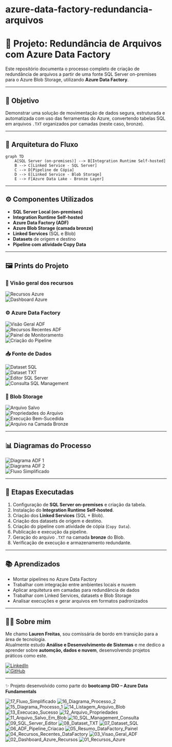 # azure-data-factory-redundancia-arquivos

# 🔄 Projeto: Redundância de Arquivos com Azure Data Factory

Este repositório documenta o processo completo de criação de redundância de arquivos a partir de uma fonte SQL Server on-premises para o Azure Blob Storage, utilizando **Azure Data Factory**.

---

## 📌 Objetivo

Demonstrar uma solução de movimentação de dados segura, estruturada e automatizada com uso das ferramentas do Azure, convertendo tabelas SQL em arquivos `.TXT` organizados por camadas (neste caso, bronze).

---

## 🧱 Arquitetura do Fluxo

```mermaid
graph TD
    A[SQL Server (on-premises)] --> B[Integration Runtime Self-hosted]
    B --> C[Linked Service - SQL Server]
    C --> D[Pipeline de Cópia]
    D --> E[Linked Service - Blob Storage]
    E --> F[Azure Data Lake - Bronze Layer]
```

---

## ⚙️ Componentes Utilizados

- **SQL Server Local (on-premises)**  
- **Integration Runtime Self-hosted**
- **Azure Data Factory (ADF)**
- **Azure Blob Storage (camada bronze)**
- **Linked Services** (SQL e Blob)
- **Datasets** de origem e destino
- **Pipeline com atividade Copy Data**

---

## 🖼️ Prints do Projeto

### 🧭 Visão geral dos recursos

![Recursos Azure](imagens/01_Recursos_Azure.png)  
![Dashboard Azure](imagens/02_Dashboard_Azure_Recursos.png)

### ⚙️ Azure Data Factory

![Visão Geral ADF](imagens/03_Visao_Geral_ADF.png)  
![Recursos Recentes ADF](imagens/04_Recursos_Recentes_DataFactory.png)  
![Painel de Monitoramento](imagens/05_Resumo_DataFactory_Painel.png)  
![Criação do Pipeline](imagens/06_ADF_Pipeline_Criacao.png)

### 📥 Fonte de Dados

![Dataset SQL](imagens/07_Dataset_SQL.png)  
![Dataset TXT](imagens/08_Dataset_TXT.png)  
![Editor SQL Server](imagens/09_SQL_Server_Editor.png)  
![Consulta SQL Management](imagens/10_SQL_Management_Consulta.png)

### 💾 Blob Storage

![Arquivo Salvo](imagens/11_Arquivo_Salvo_Em_Blob.png)  
![Propriedades do Arquivo](imagens/12_Arquivo_Propriedades.png)  
![Execução Bem-Sucedida](imagens/13_Execucao_Sucesso.png)  
![Arquivo na Camada Bronze](imagens/14_Listagem_Arquivo_Blob.png)

---

## 📊 Diagramas do Processo

![Diagrama ADF 1](imagens/15_Diagrama_Processo_1.png)  
![Diagrama ADF 2](imagens/16_Diagrama_Processo_2.png)  
![Fluxo Simplificado](imagens/17_Fluxo_Simplificado.png)


---

## 📘 Etapas Executadas

1. Configuração de **SQL Server on-premises** e criação da tabela.
2. Instalação do **Integration Runtime Self-hosted**.
3. Criação dos **Linked Services** (SQL + Blob).
4. Criação dos datasets de origem e destino.
5. Criação do pipeline com atividade de cópia (`Copy Data`).
6. Publicação e execução da pipeline.
7. Geração do arquivo `.TXT` na camada **bronze** do Blob.
8. Verificação de execução e armazenamento redundante.

---

## 📚 Aprendizados

- Montar pipelines no Azure Data Factory
- Trabalhar com integração entre ambientes locais e nuvem
- Aplicar arquitetura em camadas para redundância de dados
- Trabalhar com Linked Services, datasets e Blob Storage
- Analisar execuções e gerar arquivos em formatos padronizados

---

## 👩‍💻 Sobre mim

Me chamo **Lauren Freitas**, sou comissária de bordo em transição para a área de tecnologia.  
Atualmente estudo **Análise e Desenvolvimento de Sistemas** e me dedico a aprender sobre **automção, dados e nuvem**, desenvolvendo projetos práticos como este.

[![LinkedIn](https://img.shields.io/badge/-Lauren%20Freitas-0077B5?logo=linkedin&style=for-the-badge)](https://www.linkedin.com/in/laurend-freitas)  
[![GitHub](https://img.shields.io/badge/-@Lauren--Freitas-181717?logo=github&style=for-the-badge)](https://github.com/Lauren-Freitas)

---

✨ Projeto desenvolvido como parte do **bootcamp DIO – Azure Data Fundamentals**

![17_Fluxo_Simplificado](https://github.com/user-attachments/assets/584b31a4-e26e-4b84-a17f-ac4138983570)
![16_Diagrama_Processo_2](https://github.com/user-attachments/assets/c01803a0-3d84-40bf-b411-8b04f0ce127d)
![15_Diagrama_Processo_1](https://github.com/user-attachments/assets/167145cc-977f-4f54-b44d-faa8e8957cd5)
![14_Listagem_Arquivo_Blob](https://github.com/user-attachments/assets/66a604bb-e263-4405-815a-beb9f8785cff)
![13_Execucao_Sucesso](https://github.com/user-attachments/assets/09a19116-b243-41dd-831e-34f4351644fd)
![12_Arquivo_Propriedades](https://github.com/user-attachments/assets/d556285c-3349-4123-8ec6-bd0a39e20ef4)
![11_Arquivo_Salvo_Em_Blob](https://github.com/user-attachments/assets/b172082f-8fac-48bf-bb2b-b28b54f8fb09)
![10_SQL_Management_Consulta](https://github.com/user-attachments/assets/7393b5e9-3ce9-4371-921b-491013413d08)
![09_SQL_Server_Editor](https://github.com/user-attachments/assets/b9e33361-da16-4e32-b998-cb1652ceb1e2)
![08_Dataset_TXT](https://github.com/user-attachments/assets/cab09bb9-d9ed-44f9-bfae-e647d076232f)
![07_Dataset_SQL](https://github.com/user-attachments/assets/be65943c-a6a8-419e-ad2b-5b11ccb820b8)
![06_ADF_Pipeline_Criacao](https://github.com/user-attachments/assets/541b4715-60b4-446a-b5dc-7c058d2683af)
![05_Resumo_DataFactory_Painel](https://github.com/user-attachments/assets/f11a0395-3546-481f-a160-90576960672f)
![04_Recursos_Recentes_DataFactory](https://github.com/user-attachments/assets/c5a21b66-6f81-4723-bdcb-38b40ddce97d)
![03_Visao_Geral_ADF](https://github.com/user-attachments/assets/a909e5f5-df24-450e-abf0-37d03abc18b3)
![02_Dashboard_Azure_Recursos](https://github.com/user-attachments/assets/166136e1-0647-4c9b-af10-6a462e98447a)
![01_Recursos_Azure](https://github.com/user-attachments/assets/4c0d0c32-f957-4e93-a3bd-5ee00f3907c2)
